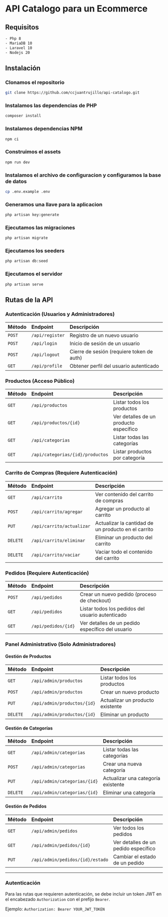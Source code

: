 # API Catalogo para un Ecommerce

## Requisitos

```sh
- Php 8
- MariaDB 10
- Laravel 10
- Nodejs 20
```
## Instalación

### Clonamos el repositorio

```sh
git clone https://github.com/ccjuantrujillo/api-catalogo.git
```

### Instalamos las dependencias de PHP

```sh
composer install
```

### Instalamos dependencias NPM

```sh
npm ci
```

### Construimos el assets

```sh
npm run dev
```

### Instalamos el archivo de configuracion y configuramos la base de datos

```sh
cp .env.example .env
```

### Generamos una llave para la aplicacion

```sh
php artisan key:generate
```

### Ejecutamos las migraciones

```sh
php artisan migrate
```

### Ejecutamos los seeders

```sh
php artisan db:seed
```

### Ejecutamos el servidor

```sh
php artisan serve
```

## Rutas de la API

### Autenticación (Usuarios y Administradores)

| Método | Endpoint          | Descripción                                 |
| :----- | :---------------- | :------------------------------------------ |
| `POST` | `/api/register`   | Registro de un nuevo usuario                |
| `POST` | `/api/login`      | Inicio de sesión de un usuario              |
| `POST` | `/api/logout`     | Cierre de sesión (requiere token de auth) |
| `GET`  | `/api/profile`    | Obtener perfil del usuario autenticado      |

### Productos (Acceso Público)

| Método | Endpoint                   | Descripción                           |
| :----- | :------------------------- | :------------------------------------ |
| `GET`  | `/api/productos`           | Listar todos los productos            |
| `GET`  | `/api/productos/{id}`      | Ver detalles de un producto específico |
| `GET`  | `/api/categorias`          | Listar todas las categorías           |
| `GET`  | `/api/categorias/{id}/productos` | Listar productos por categoría      |

### Carrito de Compras (Requiere Autenticación)

| Método   | Endpoint                  | Descripción                                   |
| :------- | :------------------------ | :-------------------------------------------- |
| `GET`    | `/api/carrito`            | Ver contenido del carrito de compras          |
| `POST`   | `/api/carrito/agregar`    | Agregar un producto al carrito                |
| `PUT`    | `/api/carrito/actualizar` | Actualizar la cantidad de un producto en el carrito |
| `DELETE` | `/api/carrito/eliminar`   | Eliminar un producto del carrito              |
| `DELETE` | `/api/carrito/vaciar`     | Vaciar todo el contenido del carrito          |

### Pedidos (Requiere Autenticación)

| Método | Endpoint             | Descripción                              |
| :----- | :------------------- | :--------------------------------------- |
| `POST` | `/api/pedidos`       | Crear un nuevo pedido (proceso de checkout) |
| `GET`  | `/api/pedidos`       | Listar todos los pedidos del usuario autenticado |
| `GET`  | `/api/pedidos/{id}`  | Ver detalles de un pedido específico del usuario |

### Panel Administrativo (Solo Administradores)

#### Gestión de Productos

| Método   | Endpoint                      | Descripción                           |
| :------- | :---------------------------- | :------------------------------------ |
| `GET`    | `/api/admin/productos`        | Listar todos los productos            |
| `POST`   | `/api/admin/productos`        | Crear un nuevo producto               |
| `PUT`    | `/api/admin/productos/{id}`   | Actualizar un producto existente      |
| `DELETE` | `/api/admin/productos/{id}`   | Eliminar un producto                  |

#### Gestión de Categorías

| Método   | Endpoint                      | Descripción                           |
| :------- | :---------------------------- | :------------------------------------ |
| `GET`    | `/api/admin/categorias`       | Listar todas las categorías           |
| `POST`   | `/api/admin/categorias`       | Crear una nueva categoría             |
| `PUT`    | `/api/admin/categorias/{id}`  | Actualizar una categoría existente    |
| `DELETE` | `/api/admin/categorias/{id}`  | Eliminar una categoría                |

#### Gestión de Pedidos

| Método | Endpoint                          | Descripción                         |
| :----- | :-------------------------------- | :---------------------------------- |
| `GET`  | `/api/admin/pedidos`              | Ver todos los pedidos               |
| `GET`  | `/api/admin/pedidos/{id}`         | Ver detalles de un pedido específico |
| `PUT`  | `/api/admin/pedidos/{id}/estado`  | Cambiar el estado de un pedido      |

---

### Autenticación

Para las rutas que requieren autenticación, se debe incluir un token JWT en el encabezado `Authorization` con el prefijo `Bearer`.

Ejemplo:
`Authorization: Bearer YOUR_JWT_TOKEN`
